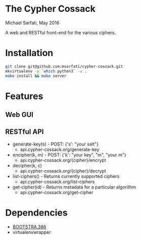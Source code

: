 # The Cypher Cossack
Michael Sarfati, May 2016

A web and RESTful front-end for the various ciphers.

# Installation
```bash
git clone git@github.com:msarfati/cypher-cossack.git
mkvirtualenv -p `which python3` -a .
make install && make server
```

# Features
## Web GUI

## RESTful API
- generate-key(s) - POST: {'s': "your salt"}
    - api.cypher-cossack.org/generate-key
- encipher(k, m) - POST: {'k': "your key", "m", "your m"}
    - api.cypher-cossack.org/{cipher}/encrypt
- decipher(k, c)
    - api.cypher-cossack.org/{cipher}/decrypt
- list-ciphers() - Returns currently supported ciphers
    - api.cypher-cossack.org/list-ciphers
- get-cipher(id) - Returns metadata for a particular algorithm
    - api.cypher-cossack.org/get-cipher

# Dependencies
* [BOOTSTRA.386](https://github.com/kristopolous/BOOTSTRA.386)
* virtualenvwrapper
